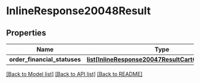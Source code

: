# InlineResponse20048Result

## Properties
Name | Type | Description | Notes
------------ | ------------- | ------------- | -------------
**order_financial_statuses** | [**list[InlineResponse20047ResultCartOrderStatuses]**](InlineResponse20047ResultCartOrderStatuses.md) |  | [optional] 

[[Back to Model list]](../README.md#documentation-for-models) [[Back to API list]](../README.md#documentation-for-api-endpoints) [[Back to README]](../README.md)


